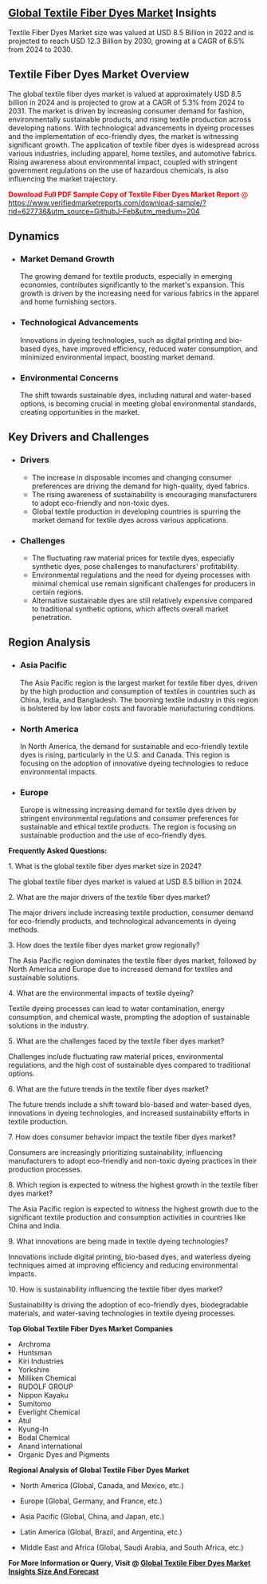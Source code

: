<h2><a href="https://www.verifiedmarketreports.com/download-sample/?rid=627736&amp;utm_source=GithubJ&amp;utm_medium=204" target="_blank">Global Textile Fiber Dyes Market</a> Insights</h2><p>Textile Fiber Dyes Market size was valued at USD 8.5 Billion in 2022 and is projected to reach USD 12.3 Billion by 2030, growing at a CAGR of 6.5% from 2024 to 2030.</p><p> <h2>Textile Fiber Dyes Market Overview</h2> <p>The global textile fiber dyes market is valued at approximately USD 8.5 billion in 2024 and is projected to grow at a CAGR of 5.3% from 2024 to 2031. The market is driven by increasing consumer demand for fashion, environmentally sustainable products, and rising textile production across developing nations. With technological advancements in dyeing processes and the implementation of eco-friendly dyes, the market is witnessing significant growth. The application of textile fiber dyes is widespread across various industries, including apparel, home textiles, and automotive fabrics. Rising awareness about environmental impact, coupled with stringent government regulations on the use of hazardous chemicals, is also influencing the market trajectory.</p> <p><p><span class=""><span style="color: #ff0000;"><strong>Download Full PDF Sample Copy of Textile Fiber Dyes Market Report</strong> @ </span><a href="https://www.verifiedmarketreports.com/download-sample/?rid=627736&amp;utm_source=GithubJ-Feb&amp;utm_medium=204" target="_blank">https://www.verifiedmarketreports.com/download-sample/?rid=627736&amp;utm_source=GithubJ-Feb&amp;utm_medium=204</a></span></p></p> <h2>Dynamics</h2> <ul> <li><h3>Market Demand Growth</h3> The growing demand for textile products, especially in emerging economies, contributes significantly to the market's expansion. This growth is driven by the increasing need for various fabrics in the apparel and home furnishing sectors.</li> <li><h3>Technological Advancements</h3> Innovations in dyeing technologies, such as digital printing and bio-based dyes, have improved efficiency, reduced water consumption, and minimized environmental impact, boosting market demand.</li> <li><h3>Environmental Concerns</h3> The shift towards sustainable dyes, including natural and water-based options, is becoming crucial in meeting global environmental standards, creating opportunities in the market.</li> </ul> <h2>Key Drivers and Challenges</h2> <ul> <li><h3>Drivers</h3> <ul> <li>The increase in disposable incomes and changing consumer preferences are driving the demand for high-quality, dyed fabrics.</li> <li>The rising awareness of sustainability is encouraging manufacturers to adopt eco-friendly and non-toxic dyes.</li> <li>Global textile production in developing countries is spurring the market demand for textile dyes across various applications.</li> </ul> </li> <li><h3>Challenges</h3> <ul> <li>The fluctuating raw material prices for textile dyes, especially synthetic dyes, pose challenges to manufacturers' profitability.</li> <li>Environmental regulations and the need for dyeing processes with minimal chemical use remain significant challenges for producers in certain regions.</li> <li>Alternative sustainable dyes are still relatively expensive compared to traditional synthetic options, which affects overall market penetration.</li> </ul> </li> </ul> <h2>Region Analysis</h2> <ul> <li><h3>Asia Pacific</h3> The Asia Pacific region is the largest market for textile fiber dyes, driven by the high production and consumption of textiles in countries such as China, India, and Bangladesh. The booming textile industry in this region is bolstered by low labor costs and favorable manufacturing conditions.</li> <li><h3>North America</h3> In North America, the demand for sustainable and eco-friendly textile dyes is rising, particularly in the U.S. and Canada. This region is focusing on the adoption of innovative dyeing technologies to reduce environmental impacts.</li> <li><h3>Europe</h3> Europe is witnessing increasing demand for textile dyes driven by stringent environmental regulations and consumer preferences for sustainable and ethical textile products. The region is focusing on sustainable production and the use of eco-friendly dyes.</li> </ul> <p><strong>Frequently Asked Questions:</strong></p> <p>1. What is the global textile fiber dyes market size in 2024?</p> <p>The global textile fiber dyes market is valued at USD 8.5 billion in 2024.</p> <p>2. What are the major drivers of the textile fiber dyes market?</p> <p>The major drivers include increasing textile production, consumer demand for eco-friendly products, and technological advancements in dyeing methods.</p> <p>3. How does the textile fiber dyes market grow regionally?</p> <p>The Asia Pacific region dominates the textile fiber dyes market, followed by North America and Europe due to increased demand for textiles and sustainable solutions.</p> <p>4. What are the environmental impacts of textile dyeing?</p> <p>Textile dyeing processes can lead to water contamination, energy consumption, and chemical waste, prompting the adoption of sustainable solutions in the industry.</p> <p>5. What are the challenges faced by the textile fiber dyes market?</p> <p>Challenges include fluctuating raw material prices, environmental regulations, and the high cost of sustainable dyes compared to traditional options.</p> <p>6. What are the future trends in the textile fiber dyes market?</p> <p>The future trends include a shift toward bio-based and water-based dyes, innovations in dyeing technologies, and increased sustainability efforts in textile production.</p> <p>7. How does consumer behavior impact the textile fiber dyes market?</p> <p>Consumers are increasingly prioritizing sustainability, influencing manufacturers to adopt eco-friendly and non-toxic dyeing practices in their production processes.</p> <p>8. Which region is expected to witness the highest growth in the textile fiber dyes market?</p> <p>The Asia Pacific region is expected to witness the highest growth due to the significant textile production and consumption activities in countries like China and India.</p> <p>9. What innovations are being made in textile dyeing technologies?</p> <p>Innovations include digital printing, bio-based dyes, and waterless dyeing techniques aimed at improving efficiency and reducing environmental impacts.</p> <p>10. How is sustainability influencing the textile fiber dyes market?</p> <p>Sustainability is driving the adoption of eco-friendly dyes, biodegradable materials, and water-saving technologies in textile dyeing processes.</p> </p><p><strong>Top Global Textile Fiber Dyes Market Companies</strong></p><div data-test-id=""><p><li>Archroma</li><li> Huntsman</li><li> Kiri Industries</li><li> Yorkshire</li><li> Milliken Chemical</li><li> RUDOLF GROUP</li><li> Nippon Kayaku</li><li> Sumitomo</li><li> Everlight Chemical</li><li> Atul</li><li> Kyung-In</li><li> Bodal Chemical</li><li> Anand international</li><li> Organic Dyes and Pigments</li></p><div><strong>Regional Analysis of&nbsp;Global Textile Fiber Dyes Market</strong></div><ul><li dir="ltr"><p dir="ltr">North America&nbsp;(Global, Canada, and Mexico, etc.)</p></li><li dir="ltr"><p dir="ltr">Europe (Global, Germany, and France, etc.)</p></li><li dir="ltr"><p dir="ltr">Asia Pacific&nbsp;(Global, China, and Japan, etc.)</p></li><li dir="ltr"><p dir="ltr">Latin America&nbsp;(Global, Brazil, and Argentina, etc.)</p></li><li dir="ltr">Middle East and Africa&nbsp;(Global, Saudi Arabia, and South Africa, etc.)</li></ul><p><strong>For More Information or Query, Visit @&nbsp;</strong><strong><a href="https://www.verifiedmarketreports.com/product/textile-fiber-dyes-market/?utm_source=GithubJ&amp;utm_medium=204" target="_blank">Global Textile Fiber Dyes Market Insights Size And Forecast</a></strong></p></div>
